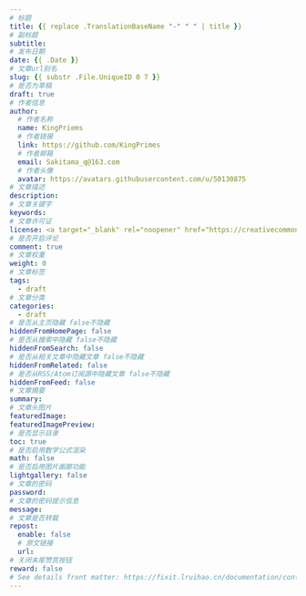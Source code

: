 ```yaml
---
# 标题
title: {{ replace .TranslationBaseName "-" " " | title }}
# 副标题
subtitle:
# 发布日期
date: {{ .Date }}
# 文章url别名
slug: {{ substr .File.UniqueID 0 7 }}
# 是否为草稿
draft: true
# 作者信息
author:
  # 作者名称
  name: KingPriems
  # 作者链接
  link: https://github.com/KingPrimes
  # 作者邮箱
  email: Sakitama_q@163.com
  # 作者头像
  avatar: https://avatars.githubusercontent.com/u/50130875
# 文章描述
description:
# 文章关键字
keywords:
# 文章许可证
license: <a target="_blank" rel="noopener" href="https://creativecommons.org/licenses/by-nc-sa/4.0/"><i class="fa-brands fa-creative-commons"></i>BY-NC-SA</a>
# 是否开启评论
comment: true
# 文章权重
weight: 0
# 文章标签
tags:
  - draft
# 文章分类
categories:
  - draft
# 是否从主页隐藏 false不隐藏
hiddenFromHomePage: false
# 是否从搜索中隐藏 false不隐藏
hiddenFromSearch: false
# 是否从相关文章中隐藏文章 false不隐藏
hiddenFromRelated: false
# 是否从RSS/Atom订阅源中隐藏文章 false不隐藏
hiddenFromFeed: false
# 文章摘要
summary:
# 文章头图片
featuredImage:
featuredImagePreview: 
# 是否显示目录
toc: true
# 是否启用数学公式渲染
math: false
# 是否启用图片画廊功能
lightgallery: false
# 文章的密码
password:
# 文章的密码提示信息
message:
# 文章是否转载
repost:
  enable: false
  # 原文链接
  url:
# 关闭末尾赞赏按钮
reward: false
# See details front matter: https://fixit.lruihao.cn/documentation/content-management/introduction/#front-matter
---
```


<!--more-->
